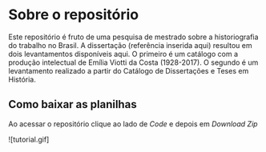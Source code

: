 # Sobre o repositório

Este repositório é fruto de uma pesquisa de mestrado sobre a historiografia do trabalho no Brasil. A dissertação (referência inserida aqui) resultou em dois levantamentos disponíveis aqui. O primeiro é um catálogo com a produção intelectual de Emília Viotti da Costa (1928-2017). O segundo é um levantamento realizado a partir do Catálogo de Dissertações e Teses em História.

## Como baixar as planilhas

Ao acessar o repositório clique ao lado de *Code* e depois em *Download Zip*

![tutorial.gif]
